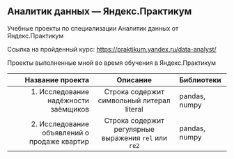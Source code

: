 ## Аналитик данных — Яндекс.Практикум

Учебные проекты по специализации Аналитик данных от Яндекс.Практикум

Ссылка на пройденный курс: https://praktikum.yandex.ru/data-analyst/

Проекты выполненные мной во время обучения в Яндекс.Практикум


| Название проекта | Описание | Библиотеки |
|----:|:----:|:----------|
| 1. Исследование надёжности заёмщиков | Строка содержит символьный литерал literal | pandas, numpy |
| 2. Исследование объявлений о продаже квартир | Строка содержит регулярные выражения `rel` или `re2` | pandas, numpy |
